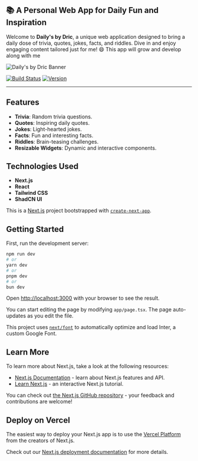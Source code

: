 ## 📚 A Personal Web App for Daily Fun and Inspiration

Welcome to **Daily's by Dric**, a unique web application designed to bring a daily dose of trivia, quotes, jokes, facts, and riddles. Dive in and enjoy engaging content tailored just for me! 😄
This app will grow and develop along with me

![Daily's by Dric Banner](https://via.placeholder.com/1200x400.png?text=Daily's+by+Dric) 

[![Build Status](https://img.shields.io/github/workflow/status/your-username/dailys-by-dric/Build)](https://github.com/your-username/dailys-by-dric/actions)
[![Version](https://img.shields.io/github/v/release/your-username/dailys-by-dric)](https://github.com/your-username/dailys-by-dric/releases)

---

## Features

- **Trivia**: Random trivia questions.
- **Quotes**: Inspiring daily quotes.
- **Jokes**: Light-hearted jokes.
- **Facts**: Fun and interesting facts.
- **Riddles**: Brain-teasing challenges.
- **Resizable Widgets**: Dynamic and interactive components.

## Technologies Used

- **Next.js**
- **React**
- **Tailwind CSS**
- **ShadCN UI**

This is a [Next.js](https://nextjs.org/) project bootstrapped with [`create-next-app`](https://github.com/vercel/next.js/tree/canary/packages/create-next-app).

## Getting Started

First, run the development server:

```bash
npm run dev
# or
yarn dev
# or
pnpm dev
# or
bun dev
```

Open [http://localhost:3000](http://localhost:3000) with your browser to see the result.

You can start editing the page by modifying `app/page.tsx`. The page auto-updates as you edit the file.

This project uses [`next/font`](https://nextjs.org/docs/basic-features/font-optimization) to automatically optimize and load Inter, a custom Google Font.

## Learn More

To learn more about Next.js, take a look at the following resources:

- [Next.js Documentation](https://nextjs.org/docs) - learn about Next.js features and API.
- [Learn Next.js](https://nextjs.org/learn) - an interactive Next.js tutorial.

You can check out [the Next.js GitHub repository](https://github.com/vercel/next.js/) - your feedback and contributions are welcome!

## Deploy on Vercel

The easiest way to deploy your Next.js app is to use the [Vercel Platform](https://vercel.com/new?utm_medium=default-template&filter=next.js&utm_source=create-next-app&utm_campaign=create-next-app-readme) from the creators of Next.js.

Check out our [Next.js deployment documentation](https://nextjs.org/docs/deployment) for more details.
